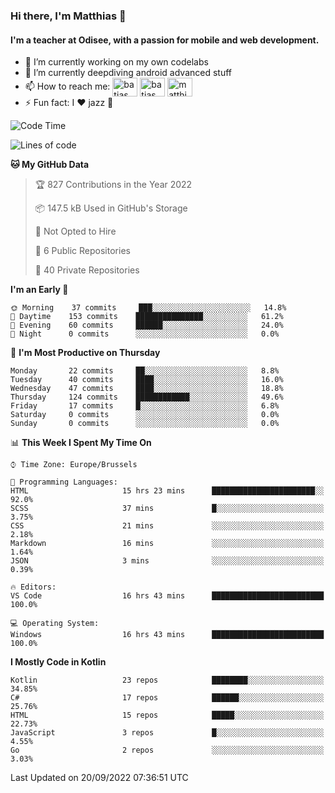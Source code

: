### Hi there, I'm Matthias 👋

#### I'm a teacher at Odisee, with a passion for mobile and web development.

- 🔭 I’m currently working on my own codelabs
- 🌱 I’m currently deepdiving android advanced stuff
- 📫 How to reach me: <a href="https://dev.to/batjas" target="_blank"><img align="center" src="https://raw.githubusercontent.com/rahuldkjain/github-profile-readme-generator/master/src/images/icons/Social/devto.svg" alt="batjas" height="30" width="40" /></a>
<a href="https://twitter.com/batjas" target="_blank"><img align="center" src="https://raw.githubusercontent.com/rahuldkjain/github-profile-readme-generator/master/src/images/icons/Social/twitter.svg" alt="batjas" height="30" width="40" /></a>
<a href="https://linkedin.com/in/matthiasdruwé" target="_blank"><img align="center" src="https://raw.githubusercontent.com/rahuldkjain/github-profile-readme-generator/master/src/images/icons/Social/linked-in-alt.svg" alt="matthiasdruwé" height="30" width="40" /></a>
- ⚡ Fun fact: I ❤ jazz 🎷


<!--START_SECTION:waka-->
![Code Time](http://img.shields.io/badge/Code%20Time-411%20hrs%2050%20mins-blue)

![Lines of code](https://img.shields.io/badge/From%20Hello%20World%20I%27ve%20Written-229%20Thousand%20lines%20of%20code-blue)

**🐱 My GitHub Data** 

> 🏆 827 Contributions in the Year 2022
 > 
> 📦 147.5 kB Used in GitHub's Storage 
 > 
> 🚫 Not Opted to Hire
 > 
> 📜 6 Public Repositories 
 > 
> 🔑 40 Private Repositories  
 > 
**I'm an Early 🐤** 

```text
🌞 Morning    37 commits     ███░░░░░░░░░░░░░░░░░░░░░░   14.8% 
🌆 Daytime    153 commits    ███████████████░░░░░░░░░░   61.2% 
🌃 Evening    60 commits     ██████░░░░░░░░░░░░░░░░░░░   24.0% 
🌙 Night      0 commits      ░░░░░░░░░░░░░░░░░░░░░░░░░   0.0%

```
📅 **I'm Most Productive on Thursday** 

```text
Monday       22 commits     ██░░░░░░░░░░░░░░░░░░░░░░░   8.8% 
Tuesday      40 commits     ████░░░░░░░░░░░░░░░░░░░░░   16.0% 
Wednesday    47 commits     ████░░░░░░░░░░░░░░░░░░░░░   18.8% 
Thursday     124 commits    ████████████░░░░░░░░░░░░░   49.6% 
Friday       17 commits     █░░░░░░░░░░░░░░░░░░░░░░░░   6.8% 
Saturday     0 commits      ░░░░░░░░░░░░░░░░░░░░░░░░░   0.0% 
Sunday       0 commits      ░░░░░░░░░░░░░░░░░░░░░░░░░   0.0%

```


📊 **This Week I Spent My Time On** 

```text
⌚︎ Time Zone: Europe/Brussels

💬 Programming Languages: 
HTML                     15 hrs 23 mins      ███████████████████████░░   92.0% 
SCSS                     37 mins             █░░░░░░░░░░░░░░░░░░░░░░░░   3.75% 
CSS                      21 mins             ░░░░░░░░░░░░░░░░░░░░░░░░░   2.18% 
Markdown                 16 mins             ░░░░░░░░░░░░░░░░░░░░░░░░░   1.64% 
JSON                     3 mins              ░░░░░░░░░░░░░░░░░░░░░░░░░   0.39%

🔥 Editors: 
VS Code                  16 hrs 43 mins      █████████████████████████   100.0%

💻 Operating System: 
Windows                  16 hrs 43 mins      █████████████████████████   100.0%

```

**I Mostly Code in Kotlin** 

```text
Kotlin                   23 repos            ████████░░░░░░░░░░░░░░░░░   34.85% 
C#                       17 repos            ██████░░░░░░░░░░░░░░░░░░░   25.76% 
HTML                     15 repos            █████░░░░░░░░░░░░░░░░░░░░   22.73% 
JavaScript               3 repos             █░░░░░░░░░░░░░░░░░░░░░░░░   4.55% 
Go                       2 repos             ░░░░░░░░░░░░░░░░░░░░░░░░░   3.03%

```



 Last Updated on 20/09/2022 07:36:51 UTC
<!--END_SECTION:waka-->
